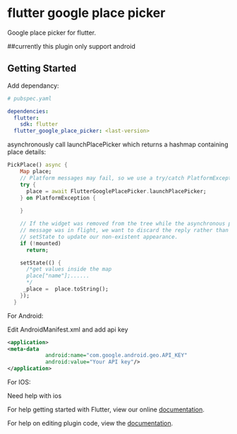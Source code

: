 # flutter google place picker

Google place picker for flutter.

##currently this plugin only support android

## Getting Started

Add dependancy:
```yaml
# pubspec.yaml

dependencies:
  flutter:
    sdk: flutter
  flutter_google_place_picker: <last-version>
```
asynchronously call launchPlacePicker which returns a hashmap containing place details:
```dart 
PickPlace() async {
    Map place;
    // Platform messages may fail, so we use a try/catch PlatformException.
    try {
      place = await FlutterGooglePlacePicker.launchPlacePicker;
    } on PlatformException {
      
    }

    // If the widget was removed from the tree while the asynchronous platform
    // message was in flight, we want to discard the reply rather than calling
    // setState to update our non-existent appearance.
    if (!mounted)
      return;

    setState(() {
      /*get values inside the map 
      place["name"];......
      */
     _place =  place.toString();
    });
  }


```

For Android:

Edit AndroidManifest.xml and add api key

```xml
<application>
<meta-data
            android:name="com.google.android.geo.API_KEY"
            android:value="Your API key"/>
</application>

```

For IOS:

Need help with ios

For help getting started with Flutter, view our online [documentation](http://flutter.io/).

For help on editing plugin code, view the [documentation](https://flutter.io/platform-plugins/#edit-code).
